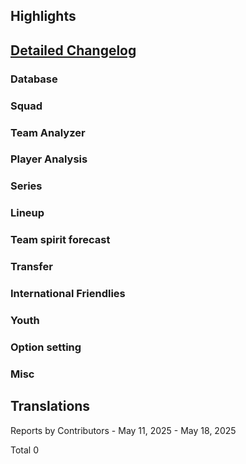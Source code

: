 ## Highlights


## [Detailed Changelog](https://github.com/ho-dev/HattrickOrganizer/milestone/27)

### Database

### Squad


### Team Analyzer


### Player Analysis


### Series


### Lineup


### Team spirit forecast


### Transfer

### International Friendlies

### Youth

### Option setting

### Misc

## Translations

Reports by Contributors - May 11, 2025 - May 18, 2025


Total 0

